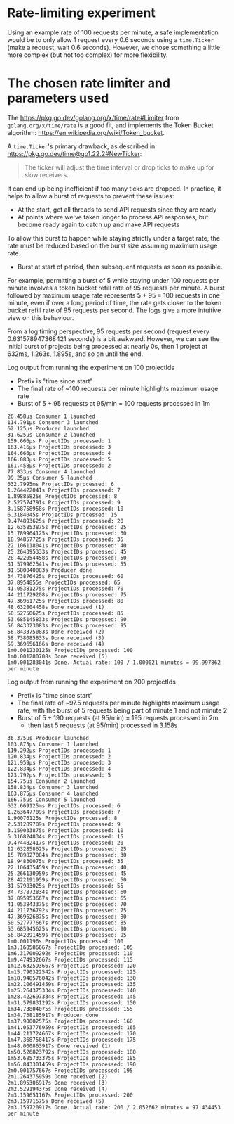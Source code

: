 # Rate-limiting experiment

Using an example rate of 100 requests per minute, a safe implementation would be to only allow 1
request every 0.6 seconds using a `time.Ticker` (make a request, wait 0.6 seconds). However, we
chose something a little more complex (but not too complex) for more flexibility.

# The chosen rate limiter and parameters used

The https://pkg.go.dev/golang.org/x/time/rate#Limiter from `golang.org/x/time/rate` is a good fit,
and implements the Token Bucket algorithm: https://en.wikipedia.org/wiki/Token_bucket.

A `time.Ticker`'s primary drawback, as described in https://pkg.go.dev/time@go1.22.2#NewTicker:

> The ticker will adjust the time interval or drop ticks to make up for slow receivers.

It can end up being inefficient if too many ticks are dropped. In practice, it helps to allow a
burst of requests to prevent these issues:
* At the start, get all threads to send API requests since they are ready
* At points where we've taken longer to process API responses, but become ready again to catch up
  and make API requests

To allow this burst to happen while staying strictly under a target rate, the rate must be reduced
based on the burst size assuming maximum usage rate.
* Burst at start of period, then subsequent requests as soon as possible.

For example, permitting a burst of 5 while staying under 100 requests per minute involves a token
bucket refill rate of 95 requests per minute. A burst followed by maximum usage rate represents
5 + 95 = 100 requests in one minute, even if over a long period of time, the rate gets closer to the
token bucket refill rate of 95 requests per second. The logs give a more intuitive view on this
behaviour.

From a log timing perspective, 95 requests per second (request every 0.631578947368421 seconds) is a
bit awkward. However, we can see the initial burst of projects being processed at nearly 0s, then
1 project at 632ms, 1.263s, 1.895s, and so on until the end.

Log output from running the experiment on 100 projectIds
* Prefix is "time since start"
* The final rate of ~100 requests per minute highlights maximum usage rate
* Burst of 5 + 95 requests at 95/min = 100 requests processed in 1m

```
26.458µs Consumer 1 launched
114.791µs Consumer 3 launched
62.125µs Producer launched
31.625µs Consumer 2 launched
159.666µs ProjectIDs processed: 1
163.416µs ProjectIDs processed: 3
164.666µs ProjectIDs processed: 4
166.083µs ProjectIDs processed: 5
161.458µs ProjectIDs processed: 2
77.833µs Consumer 4 launched
99.25µs Consumer 5 launched
632.7995ms ProjectIDs processed: 6
1.264422041s ProjectIDs processed: 7
1.89885825s ProjectIDs processed: 8
2.527574791s ProjectIDs processed: 9
3.158758958s ProjectIDs processed: 10
6.3184045s ProjectIDs processed: 15
9.474893625s ProjectIDs processed: 20
12.635853875s ProjectIDs processed: 25
15.789964125s ProjectIDs processed: 30
18.94857725s ProjectIDs processed: 35
22.106118041s ProjectIDs processed: 40
25.264395333s ProjectIDs processed: 45
28.422054458s ProjectIDs processed: 50
31.579962541s ProjectIDs processed: 55
31.580040083s Producer done
34.73876425s ProjectIDs processed: 60
37.8954855s ProjectIDs processed: 65
41.05381275s ProjectIDs processed: 70
44.211729208s ProjectIDs processed: 75
47.36961725s ProjectIDs processed: 80
48.632804458s Done received (1)
50.52750625s ProjectIDs processed: 85
53.685145833s ProjectIDs processed: 90
56.843323083s ProjectIDs processed: 95
56.843375083s Done received (2)
58.738085833s Done received (3)
59.369656166s Done received (4)
1m0.001230125s ProjectIDs processed: 100
1m0.001280708s Done received (5)
1m0.001283041s Done. Actual rate: 100 / 1.000021 minutes = 99.997862 per minute
```

Log output from running the experiment on 200 projectIds
* Prefix is "time since start"
* The final rate of ~97.5 requests per minute highlights maximum usage rate, with the burst of 5 
requests being part of minute 1 and not minute 2
* Burst of 5 + 190 requests (at 95/min) = 195 requests processed in 2m
    * then last 5 requests (at 95/min) processed in 3.158s

```
36.375µs Producer launched
103.875µs Consumer 1 launched
119.292µs ProjectIDs processed: 1
120.834µs ProjectIDs processed: 2
121.959µs ProjectIDs processed: 3
122.834µs ProjectIDs processed: 4
123.792µs ProjectIDs processed: 5
154.75µs Consumer 2 launched
158.834µs Consumer 3 launched
163.875µs Consumer 4 launched
166.75µs Consumer 5 launched
632.669125ms ProjectIDs processed: 6
1.263647709s ProjectIDs processed: 7
1.90076125s ProjectIDs processed: 8
2.531289709s ProjectIDs processed: 9
3.159033875s ProjectIDs processed: 10
6.316824834s ProjectIDs processed: 15
9.474482417s ProjectIDs processed: 20
12.632858625s ProjectIDs processed: 25
15.789827084s ProjectIDs processed: 30
18.94830075s ProjectIDs processed: 35
22.106435459s ProjectIDs processed: 40
25.266130959s ProjectIDs processed: 45
28.422191959s ProjectIDs processed: 50
31.57983025s ProjectIDs processed: 55
34.737872834s ProjectIDs processed: 60
37.895953667s ProjectIDs processed: 65
41.053843375s ProjectIDs processed: 70
44.211736792s ProjectIDs processed: 75
47.369626875s ProjectIDs processed: 80
50.527777667s ProjectIDs processed: 85
53.685945625s ProjectIDs processed: 90
56.842891459s ProjectIDs processed: 95
1m0.001196s ProjectIDs processed: 100
1m3.160586667s ProjectIDs processed: 105
1m6.317009292s ProjectIDs processed: 110
1m9.474932667s ProjectIDs processed: 115
1m12.632593667s ProjectIDs processed: 120
1m15.790322542s ProjectIDs processed: 125
1m18.948576042s ProjectIDs processed: 130
1m22.106491459s ProjectIDs processed: 135
1m25.264375334s ProjectIDs processed: 140
1m28.422697334s ProjectIDs processed: 145
1m31.579831292s ProjectIDs processed: 150
1m34.73804075s ProjectIDs processed: 155
1m34.738185917s Producer done
1m37.90002575s ProjectIDs processed: 160
1m41.053776959s ProjectIDs processed: 165
1m44.211724667s ProjectIDs processed: 170
1m47.368758417s ProjectIDs processed: 175
1m48.000863917s Done received (1)
1m50.526823792s ProjectIDs processed: 180
1m53.685733375s ProjectIDs processed: 185
1m56.843301459s ProjectIDs processed: 190
2m0.001757667s ProjectIDs processed: 195
2m1.264375959s Done received (2)
2m1.895306917s Done received (3)
2m2.529194375s Done received (4)
2m3.159651167s ProjectIDs processed: 200
2m3.15971575s Done received (5)
2m3.159720917s Done. Actual rate: 200 / 2.052662 minutes = 97.434453 per minute
```